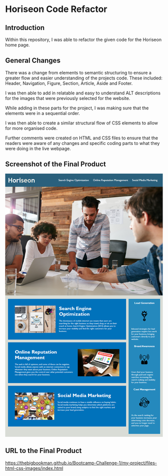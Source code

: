 # Horiseon Code Refactor

## Introduction
Within this repository, I was able to refactor the given code for the Horiseon home page. 

## General Changes
There was a change from elements to semantic structuring to ensure a greater flow and easier understanding of the projects code. These included: Header, Navigation, Figure, Section, Article, Aside and Footer.

I was then able to add in relatable and easy to understand ALT descriptions for the images that were previously selected for the website.

While adding in these parts for the project, I was making sure that the elements were in a sequential order.

I was then able to create a similar structural flow of CSS elements to allow for more organised code.

Further comments were created on HTML and CSS files to ensure that the readers were aware of any changes and specific coding parts to what they were doing in the live webpage.

## Screenshot of the Final Product
![](my-project/template/01-html-css-git-homework-demo.png)

## URL to the Final Product
https://thebigbookman.github.io/Bootcamp-Challenge-1/my-project/files-html-css-images/index.html 
